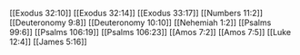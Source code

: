 [[Exodus 32:10]]
[[Exodus 32:14]]
[[Exodus 33:17]]
[[Numbers 11:2]]
[[Deuteronomy 9:8]]
[[Deuteronomy 10:10]]
[[Nehemiah 1:2]]
[[Psalms 99:6]]
[[Psalms 106:19]]
[[Psalms 106:23]]
[[Amos 7:2]]
[[Amos 7:5]]
[[Luke 12:4]]
[[James 5:16]]
